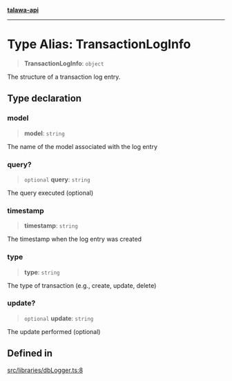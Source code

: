 [**talawa-api**](../../../README.md)

***

# Type Alias: TransactionLogInfo

> **TransactionLogInfo**: `object`

The structure of a transaction log entry.

## Type declaration

### model

> **model**: `string`

The name of the model associated with the log entry

### query?

> `optional` **query**: `string`

The query executed (optional)

### timestamp

> **timestamp**: `string`

The timestamp when the log entry was created

### type

> **type**: `string`

The type of transaction (e.g., create, update, delete)

### update?

> `optional` **update**: `string`

The update performed (optional)

## Defined in

[src/libraries/dbLogger.ts:8](https://github.com/Suyash878/talawa-api/blob/b5a9d8b4a1ea678a3d6f5b710b3721f91a3052fc/src/libraries/dbLogger.ts#L8)
